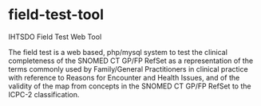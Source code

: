 field-test-tool
===============

IHTSDO Field Test Web Tool

The field test is a web based, php/mysql system to test the clinical completeness of the SNOMED CT GP/FP RefSet as a representation of the terms commonly used by Family/General Practitioners in clinical practice with reference to Reasons for Encounter and Health Issues, and of the validity of the map from concepts in the SNOMED CT GP/FP RefSet to the ICPC-2 classification.

